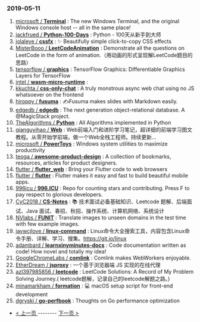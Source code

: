 ### 2019-05-11 
1. [microsoft / **Terminal**](https://github.com/microsoft/Terminal) : The new Windows Terminal, and the original Windows console host -- all in the same place!
1. [jackfrued / **Python-100-Days**](https://github.com/jackfrued/Python-100-Days) : Python - 100天从新手到大师
1. [jolaleye / **cssfx**](https://github.com/jolaleye/cssfx) : ✨ Beautifully simple click-to-copy CSS effects
1. [MisterBooo / **LeetCodeAnimation**](https://github.com/MisterBooo/LeetCodeAnimation) : Demonstrate all the questions on LeetCode in the form of animation.（用动画的形式呈现解LeetCode题目的思路）
1. [tensorflow / **graphics**](https://github.com/tensorflow/graphics) : TensorFlow Graphics: Differentiable Graphics Layers for TensorFlow
1. [intel / **wasm-micro-runtime**](https://github.com/intel/wasm-micro-runtime) : 
1. [kkuchta / **css-only-chat**](https://github.com/kkuchta/css-only-chat) : A truly monstrous async web chat using no JS whatsoever on the frontend
1. [hiroppy / **fusuma**](https://github.com/hiroppy/fusuma) : ✍️Fusuma makes slides with Markdown easily.
1. [edgedb / **edgedb**](https://github.com/edgedb/edgedb) : The next generation object-relational database. A @MagicStack project.
1. [TheAlgorithms / **Python**](https://github.com/TheAlgorithms/Python) : All Algorithms implemented in Python
1. [qianguyihao / **Web**](https://github.com/qianguyihao/Web) : Web前端入门和进阶学习笔记，超详细的前端学习图文教程。从零开始学前端，做一个Web全栈工程师。持续更新...
1. [microsoft / **PowerToys**](https://github.com/microsoft/PowerToys) : Windows system utilities to maximize productivity
1. [teoga / **awesome-product-design**](https://github.com/teoga/awesome-product-design) : A collection of bookmarks, resources, articles for product designers.
1. [flutter / **flutter_web**](https://github.com/flutter/flutter_web) : Bring your Flutter code to web browsers
1. [flutter / **flutter**](https://github.com/flutter/flutter) : Flutter makes it easy and fast to build beautiful mobile apps.
1. [996icu / **996.ICU**](https://github.com/996icu/996.ICU) : Repo for counting stars and contributing. Press F to pay respect to glorious developers.
1. [CyC2018 / **CS-Notes**](https://github.com/CyC2018/CS-Notes) : 📚 技术面试必备基础知识、Leetcode 题解、后端面试、Java 面试、春招、秋招、操作系统、计算机网络、系统设计
1. [NVlabs / **FUNIT**](https://github.com/NVlabs/FUNIT) : Translate images to unseen domains in the test time with few example images.
1. [jaywcjlove / **linux-command**](https://github.com/jaywcjlove/linux-command) : Linux命令大全搜索工具，内容包含Linux命令手册、详解、学习、搜集。https://git.io/linux
1. [adambard / **learnxinyminutes-docs**](https://github.com/adambard/learnxinyminutes-docs) : Code documentation written as code! How novel and totally my idea!
1. [GoogleChromeLabs / **comlink**](https://github.com/GoogleChromeLabs/comlink) : Comlink makes WebWorkers enjoyable.
1. [EtherDream / **jsproxy**](https://github.com/EtherDream/jsproxy) : 一个基于浏览器端 JS 实现的在线代理
1. [azl397985856 / **leetcode**](https://github.com/azl397985856/leetcode) : LeetCode Solutions: A Record of My Problem Solving Journey.( leetcode题解，记录自己的leetcode解题之路。)
1. [minamarkham / **formation**](https://github.com/minamarkham/formation) : 💻 macOS setup script for front-end development
1. [dgryski / **go-perfbook**](https://github.com/dgryski/go-perfbook) : Thoughts on Go performance optimization 

- [ < 上一页 ](https://github.com/able8/github-trending-daily-record/blob/master/2019-05-10.md) -------- [ 下一页 > ](https://github.com/able8/github-trending-daily-record/blob/master/2019-05-12.md)